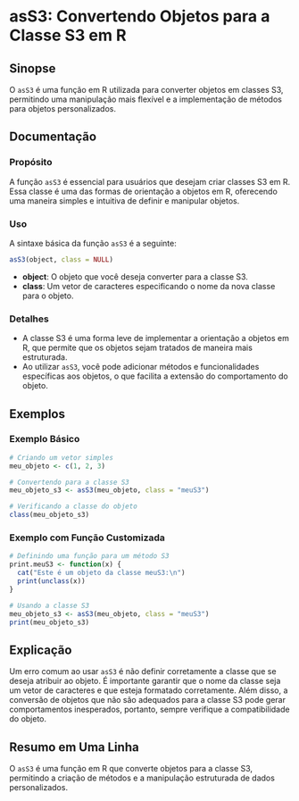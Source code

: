 <!--
Meta Description: # asS3: Convertendo Objetos para a Classe S3 em R ## Sinopse O `asS3` é uma função em R utilizada para converter objetos em classes S3, permitindo uma...
Meta Keywords: classe, ass3, objetos, para, que
-->

# asS3: Convertendo Objetos para a Classe S3 em R

## Sinopse
O `asS3` é uma função em R utilizada para converter objetos em classes S3, permitindo uma manipulação mais flexível e a implementação de métodos para objetos personalizados.

## Documentação
### Propósito
A função `asS3` é essencial para usuários que desejam criar classes S3 em R. Essa classe é uma das formas de orientação a objetos em R, oferecendo uma maneira simples e intuitiva de definir e manipular objetos.

### Uso
A sintaxe básica da função `asS3` é a seguinte:

```R
asS3(object, class = NULL)
```

- **object**: O objeto que você deseja converter para a classe S3.
- **class**: Um vetor de caracteres especificando o nome da nova classe para o objeto.

### Detalhes
- A classe S3 é uma forma leve de implementar a orientação a objetos em R, que permite que os objetos sejam tratados de maneira mais estruturada.
- Ao utilizar `asS3`, você pode adicionar métodos e funcionalidades específicas aos objetos, o que facilita a extensão do comportamento do objeto.

## Exemplos
### Exemplo Básico
```R
# Criando um vetor simples
meu_objeto <- c(1, 2, 3)

# Convertendo para a classe S3
meu_objeto_s3 <- asS3(meu_objeto, class = "meuS3")

# Verificando a classe do objeto
class(meu_objeto_s3)
```

### Exemplo com Função Customizada
```R
# Definindo uma função para um método S3
print.meuS3 <- function(x) {
  cat("Este é um objeto da classe meuS3:\n")
  print(unclass(x))
}

# Usando a classe S3
meu_objeto_s3 <- asS3(meu_objeto, class = "meuS3")
print(meu_objeto_s3)
```

## Explicação
Um erro comum ao usar `asS3` é não definir corretamente a classe que se deseja atribuir ao objeto. É importante garantir que o nome da classe seja um vetor de caracteres e que esteja formatado corretamente. Além disso, a conversão de objetos que não são adequados para a classe S3 pode gerar comportamentos inesperados, portanto, sempre verifique a compatibilidade do objeto.

## Resumo em Uma Linha
O `asS3` é uma função em R que converte objetos para a classe S3, permitindo a criação de métodos e a manipulação estruturada de dados personalizados.